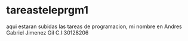 # tareasteleprgm1
aqui estaran subidas las tareas de programacion, mi nombre en Andres Gabriel Jimenez Gil C.I:30128206
